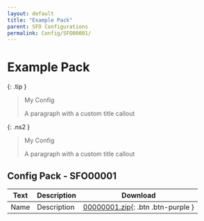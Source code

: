 ```yaml
---
layout: default
title: "Example Pack"
parent: SFO Configurations
permalink: Config/SFO00001/
---
```

# Example Pack

{: .tip }
> My Config
>
> A paragraph with a custom title callout

{: .ns2 }
> My Config
>
> A paragraph with a custom title callout

## Config Pack - SFO00001

| Text | Description | Download |
|------|----------|:-------------:|
| Name | Description | [00000001.zip](00000001.zip){: .btn .btn-purple } | 
 


